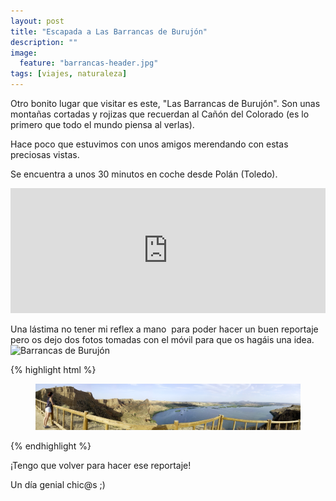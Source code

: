 ```yaml
---
layout: post
title: "Escapada a Las Barrancas de Burujón"
description: ""
image:
  feature: "barrancas-header.jpg"
tags: [viajes, naturaleza]
---
```


Otro bonito lugar que visitar es este, "Las Barrancas de Burujón". Son unas montañas cortadas y rojizas que recuerdan al Cañón del Colorado (es lo primero que todo el mundo piensa al verlas).

Hace poco que estuvimos con unos amigos merendando con estas preciosas vistas.

Se encuentra a unos 30 minutos en coche desde Polán (Toledo).

<iframe style="border: 0;" src="https://www.google.com/maps/embed?pb=!1m14!1m8!1m3!1d48995.301687638355!2d-4.2885629!3d39.8696154!3m2!1i1024!2i768!4f13.1!3m3!1m2!1s0x0%3A0x337197f9122c75b9!2sBarrancas+de+Buruj%C3%B3n!5e0!3m2!1ses!2ses!4v1441100925813" width="100%" height="200" frameborder="0" allowfullscreen="allowfullscreen"></iframe>

Una lástima no tener mi reflex a mano  para poder hacer un buen reportaje pero os dejo dos fotos tomadas con el móvil para que os hagáis una idea.<img class="aligncenter wp-image-389 size-medium" src="http://www.mcarmenraflo.com/wp-content/uploads/2015/09/IMG_20150829_200413_1-300x225.jpg" alt="Barrancas de Burujón" width="300" height="225" />

{% highlight html %}
<figure class="half">
	<img src="/images/barrancas.jpg" alt="">
</figure>
{% endhighlight %}

¡Tengo que volver para hacer ese reportaje!

Un día genial chic@s ;)

